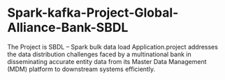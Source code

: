 # Spark-kafka-Project-Global-Alliance-Bank-SBDL
The Project is SBDL – Spark bulk data load Application.project addresses the data distribution challenges faced by a multinational bank in disseminating accurate entity data from its Master Data Management (MDM) platform to downstream systems efficiently.
